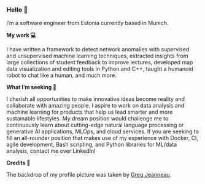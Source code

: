 ### Hello 👋

I’m a software engineer from Estonia currently based in Munich.

**My work 💻**

I have written a framework to detect network anomalies with supervised and unsupervised machine learning techniques, extracted insights from large collections of student feedback to improve lectures, developed map data visualization and editing tools in Python and C++, taught a humanoid robot to chat like a human, and much more.

**What I’m seeking 🔭**

I cherish all opportunities to make innovative ideas become reality and collaborate with amazing people. I aspire to work on data analysis and machine learning for products that help us lead smarter and more sustainable lifestyles. My dream position would challenge me to continuously learn about cutting-edge natural language processing or generative AI applications, MLOps, and cloud services. If you are seeking to fill an all-rounder position that makes use of my experience with Docker, CI, agile development, Bash scripting, and Python libraries for ML/data analysis, contact me over LinkedIn!

**Credits 🌱**

The backdrop of my profile picture was taken by [Greg Jeanneau](https://unsplash.com/photos/5aN_QNPSIdA).

